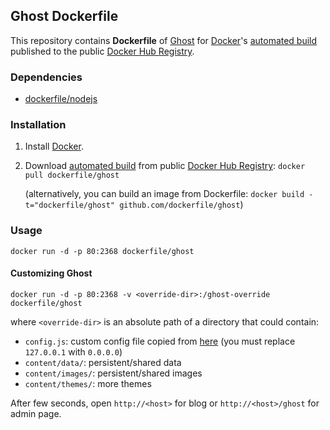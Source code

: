 ## Ghost Dockerfile


This repository contains **Dockerfile** of [Ghost](https://www.ghost.org/) for [Docker](https://www.docker.com/)'s [automated build](https://registry.hub.docker.com/u/dockerfile/ghost/) published to the public [Docker Hub Registry](https://registry.hub.docker.com/).


### Dependencies

* [dockerfile/nodejs](http://dockerfile.github.io/#/nodejs)


### Installation

1. Install [Docker](https://www.docker.com/).

2. Download [automated build](https://registry.hub.docker.com/u/dockerfile/ghost/) from public [Docker Hub Registry](https://registry.hub.docker.com/): `docker pull dockerfile/ghost`

   (alternatively, you can build an image from Dockerfile: `docker build -t="dockerfile/ghost" github.com/dockerfile/ghost`)


### Usage

    docker run -d -p 80:2368 dockerfile/ghost

#### Customizing Ghost

    docker run -d -p 80:2368 -v <override-dir>:/ghost-override dockerfile/ghost

where `<override-dir>` is an absolute path of a directory that could contain:

  - `config.js`: custom config file copied from [here](https://github.com/TryGhost/Ghost/blob/master/config.example.js) (you must replace `127.0.0.1` with `0.0.0.0`)
  - `content/data/`: persistent/shared data
  - `content/images/`: persistent/shared images
  - `content/themes/`: more themes

After few seconds, open `http://<host>` for blog or `http://<host>/ghost` for admin page.
